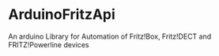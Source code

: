 # ArduinoFritzApi
An arduino Library for Automation of Fritz!Box, Fritz!DECT and FRITZ!Powerline devices

